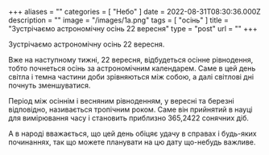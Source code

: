 +++
aliases = ""
categories = [ "Небо" ]
date = 2022-08-31T08:30:36.000Z
description = ""
image = "/images/1a.png"
tags = [ "осінь" ]
title = "Зустрічаємо астрономічну осінь 22 вересня"
type = "post"
url = ""
+++

Зустрічаємо астрономічну осінь 22 вересня.

Вже на наступному тижні, 22 вересня, відбудеться осінне рівнодення, тобто почнеться осінь за астрономічним календарем. Саме в цей день світла і темна частини доби зрівняються між собою, а далі світлові дні почнуть зменшуватися.

Період між осіннім і весняним рівноденням, у вересні та березні відповідно, називається тропічним роком. Саме він прийнятий в науці для вимірювання часу і становить приблизно 365,2422 сонячних діб.

А в народі вважається, що цей день обіцяє удачу в справах і будь-яких починаннях, так що можете планувати на цю дату що-небудь важливе.
